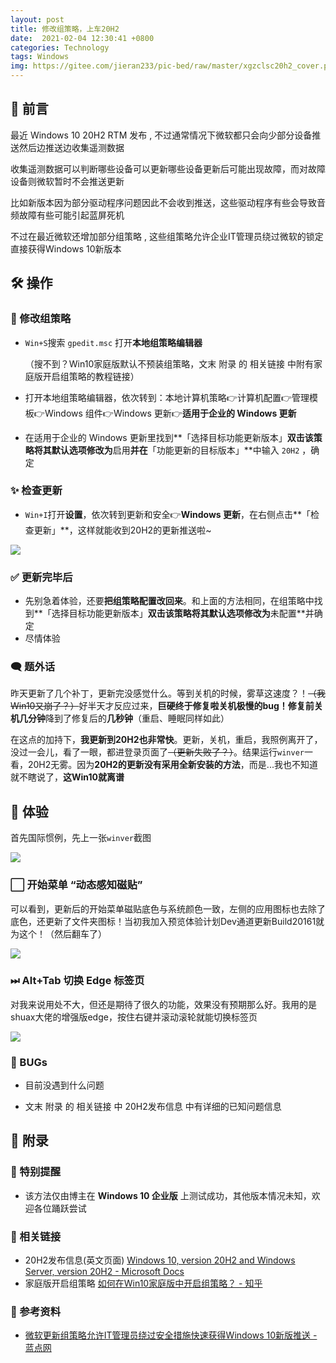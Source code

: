 ```yaml
---
layout: post
title: 修改组策略，上车20H2
date:  2021-02-04 12:30:41 +0800
categories: Technology
tags: Windows
img: https://gitee.com/jieran233/pic-bed/raw/master/xgzclsc20h2_cover.png
---
```

## 💬 前言

最近 Windows 10 20H2 RTM 发布 , 不过通常情况下微软都只会向少部分设备推送然后边推送边收集遥测数据

收集遥测数据可以判断哪些设备可以更新哪些设备更新后可能出现故障，而对故障设备则微软暂时不会推送更新

比如新版本因为部分驱动程序问题因此不会收到推送，这些驱动程序有些会导致音频故障有些可能引起蓝屏死机

不过在最近微软还增加部分组策略 , 这些组策略允许企业IT管理员绕过微软的锁定直接获得Windows 10新版本

## 🛠 操作

### 📜 修改组策略

- `Win+S`搜索 `gpedit.msc` 打开**本地组策略编辑器**

  （搜不到？Win10家庭版默认不预装组策略，文末 附录 的 相关链接 中附有家庭版开启组策略的教程链接）

- 打开本地组策略编辑器，依次转到：本地计算机策略👉计算机配置👉管理模板👉Windows 组件👉Windows 更新👉**适用于企业的 Windows 更新**

- 在适用于企业的 Windows 更新里找到**「选择目标功能更新版本」**双击该策略将其默认选项修改为**启用**并在**「功能更新的目标版本」**中输入 `20H2` ，确定

### ✨ 检查更新

- `Win+I`打开**设置**，依次转到更新和安全👉**Windows 更新**，在右侧点击**「检查更新」**，这样就能收到20H2的更新推送啦~

![](https://gitee.com/jieran233/pic-bed/raw/master/uTools_1612406474216.png)

### ✅ 更新完毕后

- 先别急着体验，还要**把组策略配置改回来**。和上面的方法相同，在组策略中找到**「选择目标功能更新版本」**双击该策略将其默认选项修改为**未配置**并确定
- 尽情体验

### 🗨 题外话

昨天更新了几个补丁，更新完没感觉什么。等到关机的时候，雾草这速度？！~~（我Win10又崩了？）~~好半天才反应过来，**巨硬终于修复啦关机极慢的bug！**修复前关机**几分钟**降到了修复后的**几秒钟**（重启、睡眠同样如此）

在这点的加持下，**我更新到20H2也非常快**。更新，关机，重启，我照例离开了，没过一会儿，看了一眼，都进登录页面了~~（更新失败了？）~~。结果运行`winver`一看，20H2无雾。因为**20H2的更新没有采用全新安装的方法**，而是...我也不知道就不瞎说了，**这Win10就离谱**

## 🎉 体验

首先国际惯例，先上一张`winver`截图

![](https://gitee.com/jieran233/pic-bed/raw/master/uTools_1612412638575.png)

### ⬜ 开始菜单 “动态感知磁贴”

可以看到，更新后的开始菜单磁贴底色与系统颜色一致，左侧的应用图标也去除了底色，还更新了文件夹图标！当初我加入预览体验计划Dev通道更新Build20161就为这个！（然后翻车了）

![](https://gitee.com/jieran233/pic-bed/raw/master/uTools_1612412653322.png)

### ⏭ Alt+Tab 切换 Edge 标签页

对我来说用处不大，但还是期待了很久的功能，效果没有预期那么好。我用的是shuax大佬的增强版edge，按住右键并滚动滚轮就能切换标签页

![](https://gitee.com/jieran233/pic-bed/raw/master/uTools_1612412745511.png)

### 🐞 BUGs

- 目前没遇到什么问题

- 文末 附录 的 相关链接 中 20H2发布信息 中有详细的已知问题信息

## 📔 附录

### 📢 特别提醒

- 该方法仅由博主在 **Windows 10 企业版** 上测试成功，其他版本情况未知，欢迎各位踊跃尝试

### 🔗 相关链接

- 20H2发布信息(英文页面) [Windows 10, version 20H2 and Windows Server, version 20H2 - Microsoft Docs](https://docs.microsoft.com/en-us/windows/release-information/status-windows-10-20h2)
- 家庭版开启组策略 [如何在Win10家庭版中开启组策略？ - 知乎](https://zhuanlan.zhihu.com/p/106225935)

### 📄 参考资料

- [微软更新组策略允许IT管理员绕过安全措施快速获得Windows 10新版推送 - 蓝点网](https://www.landiannews.com/archives/81113.html)